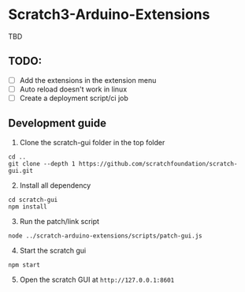 # Scratch3-Arduino-Extensions

TBD


## TODO:

- [ ] Add the extensions in the extension menu
- [ ] Auto reload doesn't work in linux
- [ ] Create a deployment script/ci job

## Development guide

1. Clone the scratch-gui folder in the top folder

```
cd ..
git clone --depth 1 https://github.com/scratchfoundation/scratch-gui.git
```

2. Install all dependency 

```
cd scratch-gui
npm install
```

3. Run the patch/link script

```
node ../scratch-arduino-extensions/scripts/patch-gui.js
```

4. Start the scratch gui
```
npm start
```

5. Open the scratch GUI at `http://127.0.0.1:8601`
